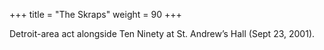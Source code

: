 +++
title = "The Skraps"
weight = 90
+++

Detroit-area act alongside Ten Ninety at St. Andrew’s Hall (Sept 23, 2001).
